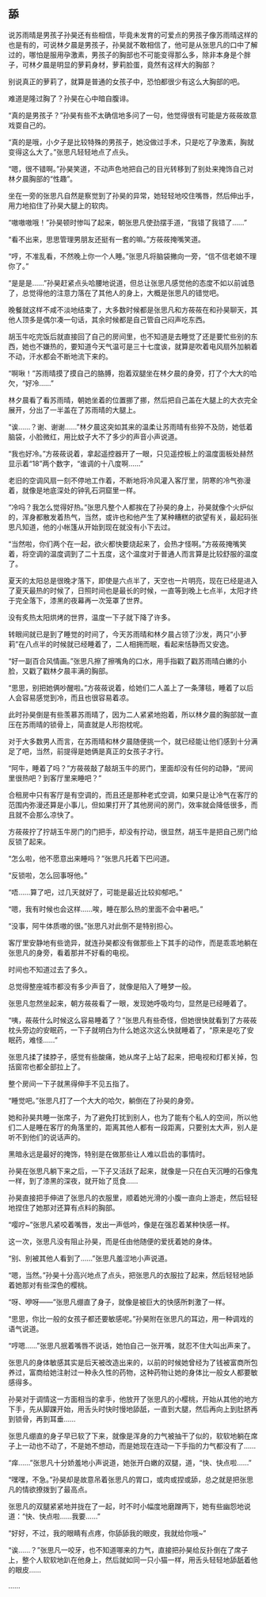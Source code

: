 ## 舔

说苏雨晴是男孩子孙昊还有些相信，毕竟未发育的可爱点的男孩子像苏雨晴这样的也是有的，可说林夕晨是男孩子，孙昊就不敢相信了，他可是从张思凡的口中了解过的，哪怕是服用孕激素，男孩子的胸部也不可能变得那么多，除非本身是个胖子，可林夕晨是明显的萝莉身材，萝莉脸蛋，竟然有这样大的胸部？

别说真正的萝莉了，就算是普通的女孩子中，恐怕都很少有这么大胸部的吧。

难道是隆过胸了？孙昊在心中暗自腹诽。

“真的是男孩子？”孙昊有些不太确信地多问了一句，他觉得很有可能是方莜莜故意戏耍自己的。

“真的是哦，小夕子是比较特殊的男孩子，她没做过手术，只是吃了孕激素，胸就变得这么大了。”张思凡轻轻地点了点头。

“嗯，很不错啊。”孙昊笑道，不动声色地把自己的目光转移到了别处来掩饰自己对林夕晨胸部的“性趣”。

坐在一旁的张思凡自然是察觉到了孙昊的异常，她轻轻地咬住嘴唇，然后伸出手，用力地掐住了孙昊大腿上的软肉。

“嗷嗷嗷哦！”孙昊顿时惨叫了起来，朝张思凡使劲摆手道，“我错了我错了……”

“看不出来，思思管理男朋友还挺有一套的嘛。”方莜莜掩嘴笑道。

“哼，不准乱看，不然晚上你一个人睡。”张思凡将脑袋撇向一旁，“信不信老娘不理你了。”

“是是是……”孙昊赶紧点头哈腰地说道，但总让张思凡感觉他的态度不如以前诚恳了，总觉得他的注意力落在了其他人的身上，大概是张思凡的错觉吧。

晚餐就这样不咸不淡地结束了，大多数时候都是张思凡和方莜莜在和孙昊聊天，其他人顶多是偶尔凑一句话，其余时候都是自己管自己闷声吃东西。

胡玉牛吃完饭后就直接回了自己的房间里，也不知道是去睡觉了还是要忙些别的东西，她也不嫌热的，要知道今天气温可是三十七度诶，就算是吹着电风扇外加躺着不动，汗水都会不断地流下来的。

“啊啾！”苏雨晴摸了摸自己的胳膊，抱着双腿坐在林夕晨的身旁，打了个大大的哈欠，“好冷……”

林夕晨看了看苏雨晴，朝她坐着的位置挪了挪，然后把自己盖在大腿上的大衣完全展开，分出了一半盖在了苏雨晴的大腿上。

“诶……？谢、谢谢……”林夕晨这突如其来的温柔让苏雨晴有些猝不及防，她低着脑袋，小脸微红，用比蚊子大不了多少的声音小声说道。

“我也好冷。”方莜莜说着，拿起遥控器开了一眼，只见遥控板上的温度面板处赫然显示着“18”两个数字，“谁调的十八度啊……”

老旧的空调风扇一刻不停地工作着，不断地将冷风灌入客厅里，阴寒的冷气弥漫着，就像是地底深处的钟乳石洞窟里一样。

“冷吗？我怎么觉得好热。”张思凡整个人都挨在了孙昊的身上，孙昊就像个火炉似的，浑身都散发着热气，当然，或许也和他产生了某种糟糕的欲望有关，最起码张思凡知道，他的小帐篷从开始到现在就没有小下去过。

“当然啦，你们两个在一起，欲火都快要烧起来了，会热才怪啊。”方莜莜掩嘴笑着，将空调的温度调到了二十五度，这个温度对于普通人而言算是比较舒服的温度了。

夏天的太阳总是很晚才落下，即使是六点半了，天空也一片明亮，现在已经是进入了夏天最热的时候了，日照时间也是最长的时候，一直等到晚上七点半，太阳才终于完全落下，漆黑的夜幕再一次笼罩了世界。

没有炙热太阳烘烤的世界，温度一下子就下降了许多。

转眼间就已是到了睡觉的时间了，今天苏雨晴和林夕晨占领了沙发，两只“小萝莉”在八点半的时候就已经睡着了，二人相拥而眠，看起来恬静而又安逸。

“好一副百合风情画。”张思凡擦了擦嘴角的口水，用手指戳了戳苏雨晴白嫩的小脸，又戳了戳林夕晨丰满的胸部。

“思思，别把她俩吵醒啦。”方莜莜说着，给她们二人盖上了一条薄毯，睡着了以后人会容易感觉到冷，而且也很容易着凉。

此时孙昊倒是有些羡慕苏雨晴了，因为二人紧紧地抱着，所以林夕晨的胸部就一直压在苏雨晴的锁骨上，简直就是人形抱枕呢。

对于大多数男人而言，在苏雨晴和林夕晨随便挑一个，就已经能让他们感到十分满足了吧，当然，前提得是她俩是真正的女孩子才行。

“阿牛，睡着了吗？”方莜莜敲了敲胡玉牛的房门，里面却没有任何的动静，“房间里很热吧？到客厅里来睡吧？”

合租房中只有客厅是有空调的，而且还是那种老式空调，如果只是让冷气在客厅的范围内弥漫还算是小事儿，但如果打开了其他房间的房门，效率就会降低很多，而且就不会那么凉快了。

方莜莜拧了拧胡玉牛房门的门把手，却没有拧动，很显然，胡玉牛是把自己房门给反锁了起来。

“怎么啦，他不愿意出来睡吗？”张思凡托着下巴问道。

“反锁啦，怎么回事呀他。”

“唔……算了吧，过几天就好了，可能是最近比较抑郁吧。”

“嗯，我有时候也会这样……唉，睡在那么热的里面不会中暑吧。”

“没事，阿牛体质嗷的很。”张思凡对此倒不是特别担心。

客厅里安静地有些诡异，就连孙昊都没有做那些上下其手的动作，而是乖乖地躺在张思凡的身旁，看着那并不好看的电视。

时间也不知道过去了多久。

总觉得整座城市都没有多少声音了，就像是陷入了睡梦一般。

张思凡忽然坐起来，朝方莜莜看了一眼，发现她呼吸均匀，显然是已经睡着了。

“咦，莜莜什么时候这么容易睡着了？”张思凡有些奇怪，但她很快就看到了方莜莜枕头旁边的安眠药，一下子就明白为什么她这次这么快就睡着了，“原来是吃了安眠药，难怪……”

张思凡揉了揉脖子，感觉有些酸痛，她从席子上站了起来，把电视和灯都关掉，包括窗帘也都全部拉上了。

整个房间一下子就黑得伸手不见五指了。

“睡觉吧。”张思凡打了一个大大的哈欠，躺倒在了孙昊的身旁。

她和孙昊共睡一张席子，为了避免打扰到别人，也为了能有个私人的空间，所以他们二人是睡在客厅的角落里的，距离其他人都有一段距离，只要别太大声，别人是听不到他们的说话声的。

黑暗永远是最好的掩饰，特别是在做那些让人难以启齿的事情时。

孙昊在张思凡躺下来之后，一下子又活跃了起来，就像是一只在白天沉睡的石像鬼一样，到了漆黑的深夜，就开始了觅食……

孙昊直接把手伸进了张思凡的衣服里，顺着她光滑的小腹一直向上游走，然后轻轻地捏住了她那对还算有点料的胸部。

“嘤咛~”张思凡紧咬着嘴唇，发出一声低吟，像是在强忍着某种快感一样。

这一次，张思凡没有阻止孙昊，而是任由他随便的爱抚着她的身体。

“别、别被其他人看到了……”张思凡羞涩地小声说道。

“嗯，当然。”孙昊十分高兴地点了点头，把张思凡的衣服拉了起来，然后轻轻地舔着她那对有些深色的樱桃。

“呀、咿呀——”张思凡绷直了身子，就像是被巨大的快感所刺激了一样。

“思思，你比一般的女孩子都还要敏感呢。”孙昊附在张思凡的耳边，用一种调戏的语气说道。

“哼嗯……”张思凡抿着嘴唇不说话，她怕自己一张开嘴，就忍不住大叫出声来了。

张思凡的身体敏感其实是后天被改造出来的，以前的时候她曾经为了钱被富商所包养过，富商给她注射过一种永久性的药物，这种药物让她的身体比一般女人都要敏感得多。

孙昊对于调情这一方面相当的拿手，他放开了张思凡的小樱桃，开始从其他的地方下手，先从脚踝开始，用舌头时快时慢地舔舐，一直到大腿，然后再向上到肚脐再到锁骨，再到耳垂……

张思凡绷直的身子早已软了下来，就像是浑身的力气被抽干了似的，软软地躺在席子上一动也不动了，不是她不想动，而是她现在连动一下手指的力气都没有了……

“痒……”张思凡十分娇羞地小声说道，她张开白嫩的双腿，道，“快、快点啦……”

“嘿嘿，不急。”孙昊却是故意吊着张思凡的胃口，或肉或捏或舔，总之就是把张思凡的情欲撩拨到了最高点。

张思凡的双腿紧紧地并拢在了一起，时不时小幅度地磨蹭两下，她有些幽怨地说道：“快、快点啦……我要……”

“好好，不过，我的眼睛有点疼，你舔舔我的眼皮，我就给你哦~”

“诶……？”张思凡一咬牙，也不知道哪来的力气，直接把孙昊给反扑倒在了席子上，整个人软软地趴在他身上，然后就如同一只小猫一样，用舌头轻轻地舔舐着他的眼皮……

……
